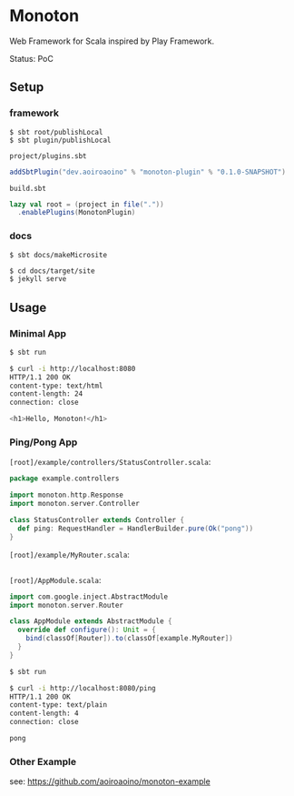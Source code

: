# Monoton

Web Framework for Scala inspired by Play Framework.

Status: PoC

## Setup

### framework

```sbtshell
$ sbt root/publishLocal
$ sbt plugin/publishLocal
```

`project/plugins.sbt`

```scala
addSbtPlugin("dev.aoiroaoino" % "monoton-plugin" % "0.1.0-SNAPSHOT")
```

`build.sbt`

```scala
lazy val root = (project in file("."))
  .enablePlugins(MonotonPlugin)
```

### docs

```sbtshell
$ sbt docs/makeMicrosite
```

```bash
$ cd docs/target/site
$ jekyll serve
```

## Usage

### Minimal App

```bash
$ sbt run
```

```bash
$ curl -i http://localhost:8080
HTTP/1.1 200 OK
content-type: text/html
content-length: 24
connection: close

<h1>Hello, Monoton!</h1>
```

### Ping/Pong App

`[root]/example/controllers/StatusController.scala`:

```scala
package example.controllers

import monoton.http.Response
import monoton.server.Controller

class StatusController extends Controller {
  def ping: RequestHandler = HandlerBuilder.pure(Ok("pong"))
}
```

`[root]/example/MyRouter.scala`:

```scala
```

`[root]/AppModule.scala`:

```scala
import com.google.inject.AbstractModule
import monoton.server.Router

class AppModule extends AbstractModule {
  override def configure(): Unit = {
    bind(classOf[Router]).to(classOf[example.MyRouter])
  }
}
```

```bash
$ sbt run
```

```bash
$ curl -i http://localhost:8080/ping
HTTP/1.1 200 OK
content-type: text/plain
content-length: 4
connection: close

pong
```

### Other Example

see: https://github.com/aoiroaoino/monoton-example
